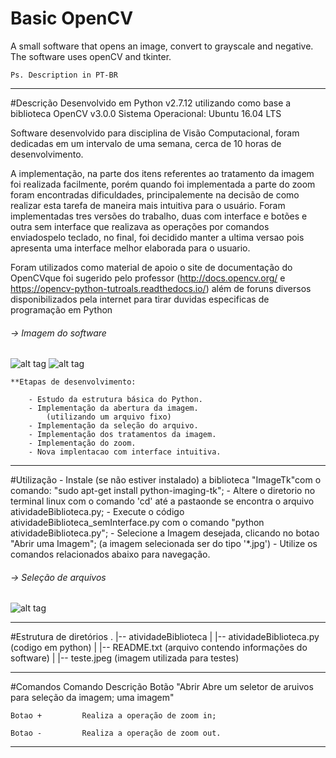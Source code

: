 # Basic OpenCV
A small software that opens an image, convert to grayscale and negative. The software uses openCV and tkinter.

	Ps. Description in PT-BR
------------------------------------------------------------------------
#Descrição
Desenvolvido em Python v2.7.12 utilizando como base a biblioteca OpenCV v3.0.0 
Sistema Operacional: Ubuntu 16.04 LTS 

Software desenvolvido para disciplina de Visão Computacional, foram dedicadas em um intervalo de uma semana, cerca de 10 horas de desenvolvimento.

A implementação, na parte dos itens referentes ao tratamento da imagem foi realizada facilmente, porém quando foi implementada a parte do zoom foram encontradas dificuldades, principalemente na decisão de como realizar esta tarefa de maneira mais intuitiva para o usuário. Foram implementadas tres versões do trabalho, duas com interface e botões e outra sem interface que realizava as operações por comandos enviadospelo teclado, no final, foi decidido manter a ultima versao pois apresenta uma interface melhor elaborada para o usuario.

Foram utilizados como material de apoio o site de documentação do OpenCVque foi sugerido pelo professor (http://docs.opencv.org/ e https://opencv-python-tutroals.readthedocs.io/) além de foruns diversos disponibilizados pela internet para tirar duvidas especificas de programação em Python

###### -> Imagem do software
![alt tag](https://cloud.githubusercontent.com/assets/15522193/19534336/c004eedc-9619-11e6-8e72-ee32683eee8f.png)
![alt tag](https://cloud.githubusercontent.com/assets/15522193/19534335/bffe68c8-9619-11e6-804e-352866af08d5.png)

	**Etapas de desenvolvimento:

		- Estudo da estrutura básica do Python.
		- Implementação da abertura da imagem.
			(utilizando um arquivo fixo)
		- Implementação da seleção do arquivo.
		- Implementação dos tratamentos da imagem.
		- Implementação do zoom.
		- Nova implentacao com interface intuitiva.

------------------------------------------------------------------------	
#Utilização
	- Instale (se não estiver instalado) a biblioteca "ImageTk"com o comando: "sudo apt-get install python-imaging-tk";
	- Altere o diretorio no terminal linux com o comando 'cd' até a pastaonde se encontra o arquivo atividadeBiblioteca.py;
 	- Execute o código atividadeBiblioteca_semInterface.py com o comando "python atividadeBiblioteca.py";
	- Selecione a Imagem desejada, clicando no botao "Abrir uma Imagem"; (a imagem selecionada ser do tipo '*.jpg')
	- Utilize os comandos relacionados abaixo para navegação.

###### -> Seleção de arquivos	
![alt tag](https://cloud.githubusercontent.com/assets/15522193/18115620/c9cc4df2-6f0e-11e6-9d14-535be9ffc367.png)

------------------------------------------------------------------------		
#Estrutura de diretórios
	.
	|-- atividadeBiblioteca
	|	|-- atividadeBiblioteca.py (codigo em python)
	|	|-- README.txt (arquivo contendo informações do software)
	|	|-- teste.jpeg (imagem utilizada para testes)

------------------------------------------------------------------------
#Comandos
	Comando			Descrição
	Botão "Abrir		Abre um seletor de aruivos para seleção da imagem;
	uma imagem" 
	
	Botao +			Realiza a operação de zoom in;
	
	Botao - 		Realiza a operação de zoom out.
-------------------------------------------------------------------------
